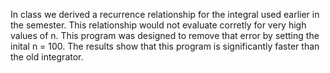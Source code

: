 
In class we derived a recurrence relationship for the integral used earlier in the semester. This relationship would not evaluate corretly for very high values of n. This program was designed to remove that error by setting the inital n = 100. The results show that this program is significantly faster than the old integrator. 
